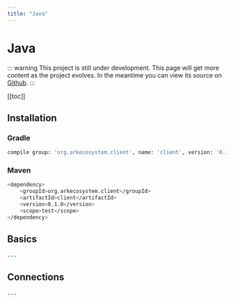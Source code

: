 ```yaml
---
title: "Java"
---
```


# Java

::: warning
This project is still under development. This page will get more content as the project evolves. In the meantime you can view its source on [Github](https://github.com/ArkEcosystem/java-client/).
:::

[[toc]]

## Installation

### Gradle

```bash
compile group: 'org.arkecosystem.client', name: 'client', version: '0.1.0'
```

### Maven

```bash
<dependency>
    <groupId>org.arkecosystem.client</groupId>
    <artifactId>client</artifactId>
    <version>0.1.0</version>
    <scope>test</scope>
</dependency>
```

## Basics

```java
...
```

## Connections

```java
...
```
